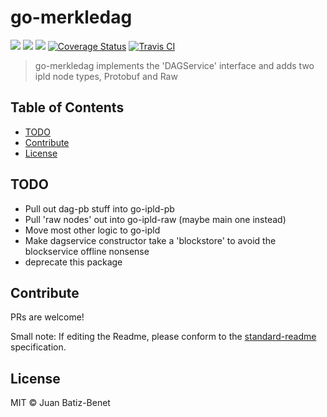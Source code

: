 go-merkledag
==================

[![](https://img.shields.io/badge/made%20by-Protocol%20Labs-blue.svg?style=flat-square)](http://ipn.io)
[![](https://img.shields.io/badge/project-IPFS-blue.svg?style=flat-square)](http://ipfs.io/)
[![](https://img.shields.io/badge/freenode-%23ipfs-blue.svg?style=flat-square)](http://webchat.freenode.net/?channels=%23ipfs)
[![Coverage Status](https://codecov.io/gh/ipfs/go-merkledag/branch/master/graph/badge.svg)](https://codecov.io/gh/ipfs/go-merkledag/branch/master)
[![Travis CI](https://travis-ci.org/ipfs/go-merkledag.svg?branch=master)](https://travis-ci.org/ipfs/go-merkledag)

> go-merkledag implements the 'DAGService' interface and adds two ipld node types, Protobuf and Raw 



## Table of Contents

- [TODO](#todo)
- [Contribute](#contribute)
- [License](#license)

## TODO

- Pull out dag-pb stuff into go-ipld-pb
- Pull 'raw nodes' out into go-ipld-raw (maybe main one instead)
- Move most other logic to go-ipld
- Make dagservice constructor take a 'blockstore' to avoid the blockservice offline nonsense
- deprecate this package

## Contribute

PRs are welcome!

Small note: If editing the Readme, please conform to the [standard-readme](https://github.com/RichardLitt/standard-readme) specification.

## License

MIT © Juan Batiz-Benet
